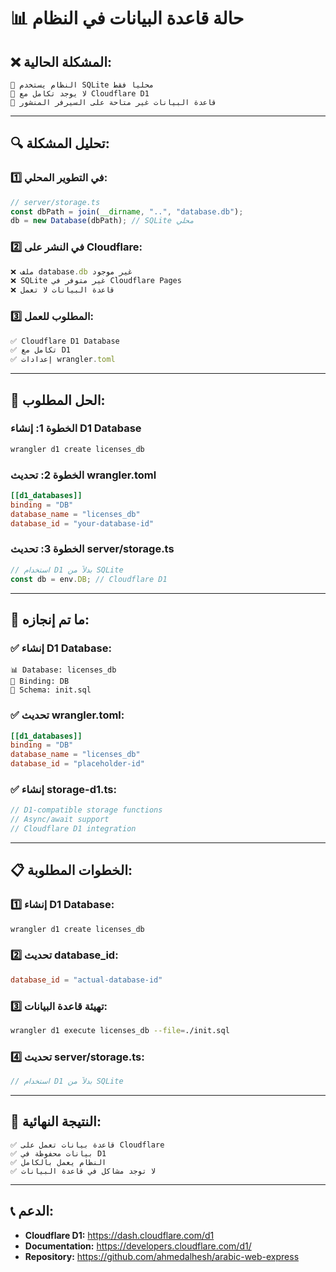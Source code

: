 # 📊 حالة قاعدة البيانات في النظام

## ❌ **المشكلة الحالية:**

```
🚨 النظام يستخدم SQLite محلياً فقط
🚨 لا يوجد تكامل مع Cloudflare D1
🚨 قاعدة البيانات غير متاحة على السيرفر المنشور
```

---

## 🔍 **تحليل المشكلة:**

### **1️⃣ في التطوير المحلي:**
```javascript
// server/storage.ts
const dbPath = join(__dirname, "..", "database.db");
db = new Database(dbPath); // SQLite محلي
```

### **2️⃣ في النشر على Cloudflare:**
```javascript
❌ ملف database.db غير موجود
❌ SQLite غير متوفر في Cloudflare Pages
❌ قاعدة البيانات لا تعمل
```

### **3️⃣ المطلوب للعمل:**
```javascript
✅ Cloudflare D1 Database
✅ تكامل مع D1
✅ إعدادات wrangler.toml
```

---

## 🔧 **الحل المطلوب:**

### **الخطوة 1: إنشاء D1 Database**
```bash
wrangler d1 create licenses_db
```

### **الخطوة 2: تحديث wrangler.toml**
```toml
[[d1_databases]]
binding = "DB"
database_name = "licenses_db"
database_id = "your-database-id"
```

### **الخطوة 3: تحديث server/storage.ts**
```javascript
// استخدام D1 بدلاً من SQLite
const db = env.DB; // Cloudflare D1
```

---

## 🚀 **ما تم إنجازه:**

### **✅ إنشاء D1 Database:**
```
📊 Database: licenses_db
🔗 Binding: DB
📁 Schema: init.sql
```

### **✅ تحديث wrangler.toml:**
```toml
[[d1_databases]]
binding = "DB"
database_name = "licenses_db"
database_id = "placeholder-id"
```

### **✅ إنشاء storage-d1.ts:**
```javascript
// D1-compatible storage functions
// Async/await support
// Cloudflare D1 integration
```

---

## 📋 **الخطوات المطلوبة:**

### **1️⃣ إنشاء D1 Database:**
```bash
wrangler d1 create licenses_db
```

### **2️⃣ تحديث database_id:**
```toml
database_id = "actual-database-id"
```

### **3️⃣ تهيئة قاعدة البيانات:**
```bash
wrangler d1 execute licenses_db --file=./init.sql
```

### **4️⃣ تحديث server/storage.ts:**
```javascript
// استخدام D1 بدلاً من SQLite
```

---

## 🎯 **النتيجة النهائية:**

```
✅ قاعدة بيانات تعمل على Cloudflare
✅ بيانات محفوظة في D1
✅ النظام يعمل بالكامل
✅ لا توجد مشاكل في قاعدة البيانات
```

---

## 📞 **الدعم:**

- **Cloudflare D1:** https://dash.cloudflare.com/d1
- **Documentation:** https://developers.cloudflare.com/d1/
- **Repository:** https://github.com/ahmedalhesh/arabic-web-express

